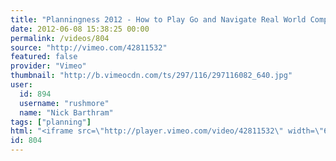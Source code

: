 ```yaml
---
title: "Planningness 2012 - How to Play Go and Navigate Real World Complexity"
date: 2012-06-08 15:38:25 00:00
permalink: /videos/804
source: "http://vimeo.com/42811532"
featured: false
provider: "Vimeo"
thumbnail: "http://b.vimeocdn.com/ts/297/116/297116082_640.jpg"
user:
  id: 894
  username: "rushmore"
  name: "Nick Barthram"
tags: ["planning"]
html: "<iframe src=\"http://player.vimeo.com/video/42811532\" width=\"640\" height=\"400\" frameborder=\"0\" webkitAllowFullScreen mozallowfullscreen allowFullScreen></iframe>"
id: 804
---
```


